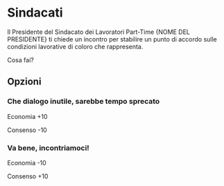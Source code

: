 # Sindacati
Il Presidente del Sindacato dei Lavoratori Part-Time {NOME DEL PRESIDENTE} ti chiede un incontro per stabilire un punto di accordo sulle condizioni lavorative di coloro che rappresenta.

Cosa fai?
## Opzioni

### Che dialogo inutile, sarebbe tempo sprecato
Economia +10

Consenso -10

### Va bene, incontriamoci!
Economia -10

Consenso +10


